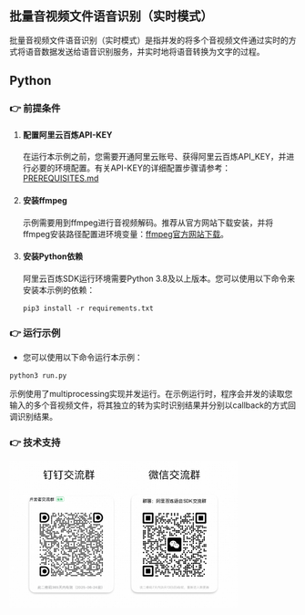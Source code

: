 [comment]: # (title and brief introduction of the sample)
## 批量音视频文件语音识别（实时模式）
批量音视频文件语音识别（实时模式）是指并发的将多个音视频文件通过实时的方式将语音数据发送给语音识别服务，并实时地将语音转换为文字的过程。


## Python

[comment]: # (prerequisites)
### :point_right: 前提条件

1. #### 配置阿里云百炼API-KEY

    在运行本示例之前，您需要开通阿里云账号、获得阿里云百炼API_KEY，并进行必要的环境配置。有关API-KEY的详细配置步骤请参考：[PREREQUISITES.md](../../../../PREREQUISITES.md)

1. #### 安装ffmpeg

    示例需要用到ffmpeg进行音视频解码。推荐从官方网站下载安装，并将ffmpeg安装路径配置进环境变量：[ffmpeg官方网站下载](https://www.ffmpeg.org/download.html)。

1. #### 安装Python依赖

    阿里云百炼SDK运行环境需要Python 3.8及以上版本。您可以使用以下命令来安装本示例的依赖：
    ```commandline
    pip3 install -r requirements.txt
    ```

[comment]: # (how to run the sample and expected results)
### :point_right: 运行示例
- 您可以使用以下命令运行本示例：

```commandline
python3 run.py
```

   示例使用了multiprocessing实现并发运行。在示例运行时，程序会并发的读取您输入的多个音视频文件，将其独立的转为实时识别结果并分别以callback的方式回调识别结果。

[comment]: # (technical support of the sample)
### :point_right: 技术支持
<img src="../../../../docs/image/groups.png" width="400"/>
